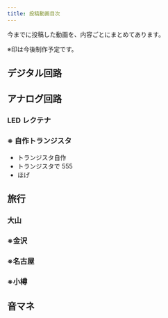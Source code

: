 ```yaml
---
title: 投稿動画目次
---
```


今までに投稿した動画を、内容ごとにまとめてあります。

※印は今後制作予定です。

## デジタル回路

## アナログ回路

### LED レクテナ

### ※ 自作トランジスタ

- トランジスタ自作
- トランジスタで 555
- ほげ

## 旅行

### 大山

### ※金沢

### ※名古屋

### ※小樽

## 音マネ

